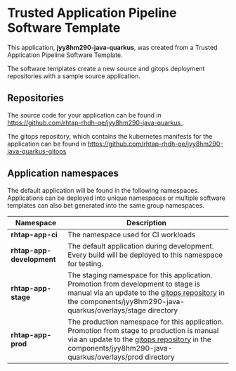 # Trusted Application Pipeline Software Template

This application, **jyy8hm290-java-quarkus**, was created from a Trusted Application Pipeline Software Template.

The software templates create a new source and gitops deployment repositories with a sample source application. 

## Repositories

The source code for your application can be found in [https://github.com/rhtap-rhdh-qe/jyy8hm290-java-quarkus ](https://github.com/rhtap-rhdh-qe/jyy8hm290-java-quarkus ).
 
The gitops repository, which contains the kubernetes manifests for the application can be found in 
[https://github.com/rhtap-rhdh-qe/jyy8hm290-java-quarkus-gitops ](https://github.com/rhtap-rhdh-qe/jyy8hm290-java-quarkus-gitops ) 

## Application namespaces 

The default application will be found in the following namespaces. Applications can be deployed into unique namespaces or multiple software templates can also bet generated into the same group namespaces.  

|  Namespace   |  Description   |  
| -------- | -------- |
| **rhtap-app-ci** | The namespace used for CI workloads |
| **rhtap-app-development** | The default application during development. Every build will be deployed to this namespace for testing. |
| **rhtap-app-stage** | The staging namespace for this application. Promotion from development to stage is manual via an update to the [gitops repository](https://github.com/rhtap-rhdh-qe/jyy8hm290-java-quarkus-gitops ) in the components/jyy8hm290-java-quarkus/overlays/stage directory |
| **rhtap-app-prod** | The production namespace for this application. Promotion from stage to production is manual via an update to the [gitops repository](https://github.com/rhtap-rhdh-qe/jyy8hm290-java-quarkus-gitops ) in the components/jyy8hm290-java-quarkus/overlays/prod directory |
